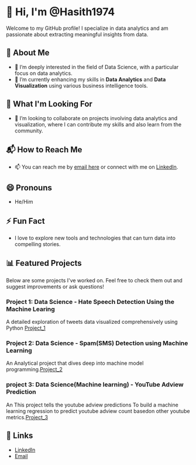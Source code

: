 # 👋 Hi, I'm @Hasith1974
Welcome to my GitHub profile! I specialize in data analytics and am passionate about extracting meaningful insights from data.
## 🌟 About Me
- 👀 I’m deeply interested in the field of Data Science, with a particular focus on data analytics.
- 🌱 I’m currently enhancing my skills in **Data Analytics** and **Data Visualization** using various business intelligence tools.
## 🚀 What I'm Looking For
- 💞️ I’m looking to collaborate on projects involving data analytics and visualization, where I can contribute my skills and also learn from the community.
## 📬 How to Reach Me
- 📫 You can reach me by [email here](hasithdarla@gmail.com) or connect with me on [LinkedIn](www.linkedin.com/in/hasith-mani-charan-darla/).
## 😄 Pronouns
- He/Him
## ⚡ Fun Fact
- I love to explore new tools and technologies that can turn data into compelling stories.
## 📊 Featured Projects
Below are some projects I've worked on. Feel free to check them out and suggest improvements or ask questions!

### Project 1: Data Science - Hate Speech Detection Using the Machine Learing 
A detailed exploration of tweets data visualized comprehensively using Python [Project_1](https://github.com/Hasith1974/Hate-Speech-Detection.git)

### Project 2: Data Science - Spam(SMS) Detection using Machine Learning
An Analytical project that dives deep into machine model programming.[Project_2](https://github.com/Hasith1974/Spam-detection.git)

### project 3: Data Science(Machine learning) - YouTube Adview Prediction 
An This project tells the youtube adview predictions To build a machine learning regression to predict youtube adview count basedon other youtube metrics.[Project_3](https://github.com/Hasith1974/YouTubeAdview_Prediction.git)

## 🔗 Links
- [LinkedIn](www.linkedin.com/in/hasith-mani-charan-darla/)
- [Email](hasithdarla@gmail.com)

<!---
This is a ✨ special ✨ repository because its `README.md` (this file) appears on your GitHub profile.
You can click the Preview link to take a look at your changes.
--->
